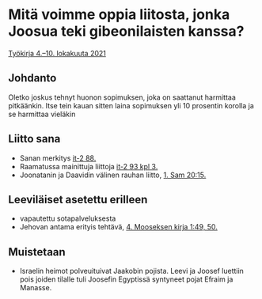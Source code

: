 # Mitä voimme oppia liitosta, jonka Joosua teki gibeonilaisten kanssa?
[Työkirja 4.–10. lokakuuta 2021](https://wol.jw.org/fi/wol/d/r16/lp-fi/202021332)


## Johdanto
Oletko joskus tehnyt huonon sopimuksen, joka on saattanut harmittaa pitkäänkin.
Itse tein kauan sitten laina sopimuksen yli 10 prosentin korolla ja se harmittaa vieläkin

## Liitto sana
* Sanan merkitys [it-2 88.](https://wol.jw.org/fi/wol/d/r16/lp-fi/1200001054#h=2:0-3:0)
* Raamatussa mainittuja liittoja [it-2 93 kpl 3.](https://wol.jw.org/fi/wol/d/r16/lp-fi/1200001054#h=36:0-37:0)
* Joonatanin ja Daavidin välinen rauhan liitto, [1. Sam 20:15.](https://www.jw.org/fi/kirjasto/raamattu/nwt/sis%C3%A4llys/1-samuelin-kirja/20/15)

## Leeviläiset asetettu erilleen
* vapautettu sotapalveluksesta
* Jehovan antama erityis tehtävä, [4. Mooseksen kirja 1:49, 50.](https://wol.jw.org/fi/wol/b/r16/lp-fi/nwtsty/4/1#study=discover&v=4:1:49-4:1:50)


## Muistetaan
* Israelin heimot polveuituivat Jaakobin pojista. Leevi ja Joosef luettiin pois joiden tilalle tuli Joosefin Egyptissä syntyneet pojat Efraim ja Manasse.
